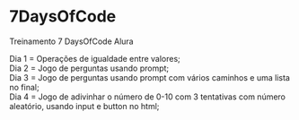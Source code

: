 # 7DaysOfCode
Treinamento 7 DaysOfCode Alura

Dia 1 = Operações de igualdade entre valores;</br>
Dia 2 = Jogo de perguntas usando prompt;</br>
Dia 3 = Jogo de perguntas usando prompt com vários caminhos e uma lista no final;</br>
Dia 4 = Jogo de adivinhar o número de 0-10 com 3 tentativas com número aleatório, usando input e button no html;</br>
